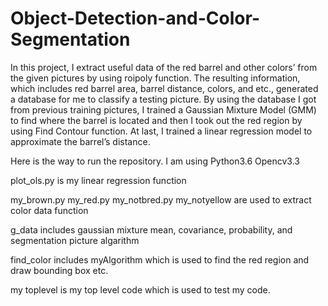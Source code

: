 # Object-Detection-and-Color-Segmentation



In this project, I extract useful data of the red barrel and other colors’ from the given pictures by using roipoly function. The resulting information, which includes red barrel area, barrel distance, colors, and etc., generated a database for me to classify a testing picture. By using the database I got from previous training pictures, I trained a Gaussian Mixture Model (GMM) to find where the barrel is located and then I took out the red region by using Find Contour function. At last, I trained a linear regression model to approximate the barrel’s distance.


Here is the way to run the repository. I am using Python3.6 Opencv3.3

plot_ols.py is my linear regression function

my_brown.py my_red.py my_notbred.py my_notyellow are used to extract color data function

g_data includes gaussian mixture mean, covariance, probability, and segmentation picture algarithm

find_color includes myAlgorithm which is used to find the red region and draw bounding box etc.

my toplevel is my top level code which is used to test my code.



